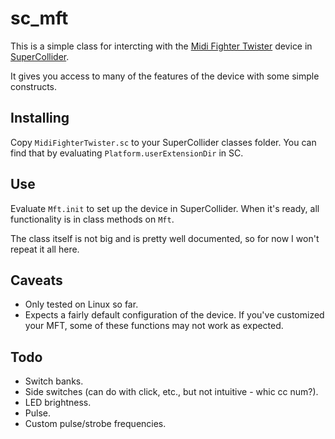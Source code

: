 # sc_mft

This is a simple class for intercting with the [Midi Fighter Twister](https://www.midifighter.com/shop/midi-fighter-twister) device in [SuperCollider](https://supercollider.github.io/).

It gives you access to many of the features of the device with some simple constructs.

## Installing

Copy `MidiFighterTwister.sc` to your SuperCollider classes folder. You can find that by evaluating `Platform.userExtensionDir` in SC.

## Use

Evaluate `Mft.init` to set up the device in SuperCollider. When it's ready, all functionality is in class methods on `Mft`.

The class itself is not big and is pretty well documented, so for now I won't repeat it all here.

## Caveats

- Only tested on Linux so far.
- Expects a fairly default configuration of the device. If you've customized your MFT, some of these functions may not work as expected.

## Todo

- Switch banks.
- Side switches (can do with click, etc., but not intuitive - whic cc num?).
- LED brightness.
- Pulse.
- Custom pulse/strobe frequencies.
